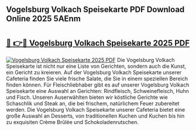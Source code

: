 ## Vogelsburg Volkach Speisekarte PDF Download Online 2025 5AEnm

# <h2><a href="http://gca0npu.nevu.top/?p=Vogelsburg+Volkach+Speisekarte">🔗 👉🔴 Vogelsburg Volkach Speisekarte 2025 PDF</a></h2>

[![Vogelsburg Volkach Speisekarte 2025 PDF](https://i.imgur.com/dBaPXMq.png)](http://gca0npu.nevu.top/?p=Vogelsburg+Volkach+Speisekarte)
Die Vogelsburg Volkach Speisekarte ist nicht nur eine Liste von Gerichten, sondern auch die Kunst, ein Gericht zu kreieren. Auf der Vogelsburg Volkach Speisekarte unserer Cafeteria finden Sie viele frische Salate, die Sie in einem speziellen Bereich finden können. Für Fleischliebhaber gibt es auf unserer Vogelsburg Volkach Speisekarte eine Auswahl an Gerichten: Rindfleisch, Schweinefleisch, Huhn und Fisch. Unseren Auserwählten bieten wir köstliche Gerichte wie Schaschlik und Steak an, die bei frischem, natürlichem Feuer zubereitet werden. Die Vogelsburg Volkach Speisekarte unserer Cafeteria bietet eine große Auswahl an Desserts, von traditionellen Kuchen und Kuchen bis hin zu exquisiten Crème Brûlée und Schokoladenrutschen.
